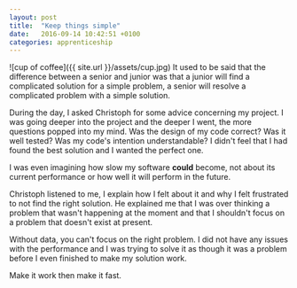 ```yaml
---
layout: post
title:  "Keep things simple"
date:   2016-09-14 10:42:51 +0100
categories: apprenticeship
---
```


![cup of coffee]({{ site.url }}/assets/cup.jpg)
It used to be said that the difference between a senior and junior was that a junior
will find a complicated solution for a simple problem, a senior will resolve
a complicated problem with a simple solution.

During the day, I asked Christoph for some advice concerning my project.
I was going deeper into the project and the deeper I went, the more questions
popped into my mind. Was the design of my code correct? Was it well tested?
Was my code's intention understandable? I didn't feel that I had found the best
solution and I wanted the perfect one.

I was even imagining how slow my software **could** become,
not about its current performance or how well it will perform in the future.

Christoph listened to me, I explain how I felt about it and why I felt frustrated
to not find the right solution. He explained me that I was over thinking a problem
that wasn't happening at the moment and that I shouldn't focus on a problem that
doesn't exist at present.

Without data, you can't focus on the right problem. I did not have any issues with
the performance and I was trying to solve it as though it was a problem before 
I even finished to make my solution work.

Make it work then make it fast.
